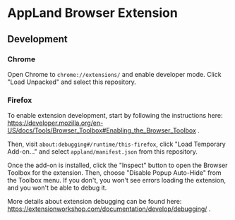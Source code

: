 # AppLand Browser Extension

## Development

### Chrome
Open Chrome to `chrome://extensions/` and enable developer mode. Click "Load Unpacked" and select
this repository.

### Firefox
To enable extension development, start by following the instructions here:
https://developer.mozilla.org/en-US/docs/Tools/Browser_Toolbox#Enabling_the_Browser_Toolbox .

Then, visit `about:debugging#/runtime/this-firefox`, click "Load Temporary
Add-on..."  and select `appland/manifest.json` from this repository.

Once the add-on is installed, click the "Inspect" button to open the Browser
Toolbox for the extension. Then, choose "Disable Popup Auto-Hide" from the
Toolbox menu. If you don't, you won't see errors loading the extension, and you
won't be able to debug it.

More details about extension debugging can be found here:
https://extensionworkshop.com/documentation/develop/debugging/ .
